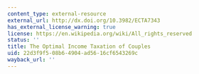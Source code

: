 ```yaml
---
content_type: external-resource
external_url: http://dx.doi.org/10.3982/ECTA7343
has_external_license_warning: true
license: https://en.wikipedia.org/wiki/All_rights_reserved
status: ''
title: The Optimal Income Taxation of Couples
uid: 22d3f9f5-08b6-4904-ad56-16cf6543269c
wayback_url: ''
---
```

